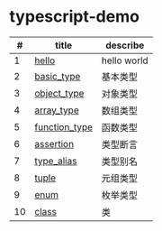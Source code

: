 # typescript-demo

|#|title|describe|
|-|-----|--------|
|1|[hello](./1.hello.ts)|hello world|
|2|[basic_type](./2.basic_type.ts)|基本类型|
|3|[object_type](./3.object_type.ts)|对象类型|
|4|[array_type](./4.array_type.ts)|数组类型|
|5|[function_type](./5.function_type.ts)|函数类型|
|6|[assertion](./6.assertion.ts)|类型断言|
|7|[type_alias](./7.type_alias.ts)|类型别名|
|8|[tuple](./8.tuple.ts)|元组类型|
|9|[enum](./9.enum.ts)|枚举类型|
|10|[class](./10.class.ts)|类|

